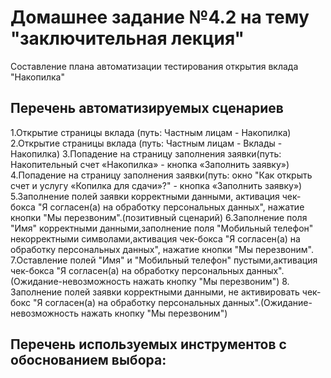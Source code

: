# Домашнее задание №4.2 на тему "заключительная лекция"
Составление плана автоматизации тестирования открытия вклада "Накопилка"
## Перечень автоматизируемых сценариев
1.Открытие страницы вклада (путь: Частным лицам - Накопилка)
2.Открытие страницы вклада (путь: Частным лицам - Вклады - Накопилка)
3.Попадение на страницу заполнения заявки(путь: Накопительный счет «Накопилка» - кнопка «Заполнить заявку»)
4.Попадение на страницу заполнения заявки(путь: окно "Как открыть счет и услугу «Копилка для сдачи»?" - кнопка «Заполнить заявку»)
5.Заполнение полей заявки корректными данными, активация
чек-бокса "Я согласен(а) на обработку персональных данных", нажатие кнопки "Мы перезвоним".(позитивный сценарий)
6.Заполнение поля "Имя" корректными данными,заполнение поля "Мобильный телефон" некорректными символами,активация
чек-бокса "Я согласен(а) на обработку персональных данных", нажатие кнопки "Мы перезвоним".
7.Оставление полей "Имя" и "Мобильный телефон" пустыми,активация
чек-бокса "Я согласен(а) на обработку персональных данных".(Ожидание-невозможность нажать кнопку "Мы перезвоним")
8. Заполнение полей заявки корректными данными, не активировать чек-бокс "Я согласен(а) на обработку персональных данных".(Ожидание-невозможность нажать кнопку "Мы перезвоним")

## Перечень используемых инструментов с обоснованием выбора:
